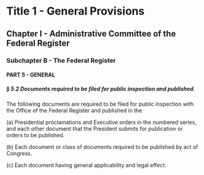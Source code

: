 
# Title 1 - General Provisions
## Chapter I - Administrative Committee of the Federal Register
### Subchapter B - The Federal Register
#### PART 5 - GENERAL
##### § 5.2 Documents required to be filed for public inspection and published.

The following documents are required to be filed for public inspection with the Office of the Federal Register and published in the

(a) Presidential proclamations and Executive orders in the numbered series, and each other document that the President submits for publication or orders to be published.

(b) Each document or class of documents required to be published by act of Congress.

(c) Each document having general applicability and legal effect.
